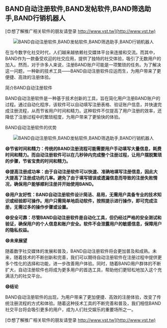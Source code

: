 ## **BAND自动注册软件,BAND发帖软件,BAND筛选助手,BAND行销机器人**

[😍想了解推广相关软件的朋友请登录 http://www.vst.tw](http://www.vst.tw)

 <center><img src="https://vst.tw/MP4/tuiguang/png/6.png" alt="BAND自动注册软件,BAND发帖软件,BAND筛选助手,BAND行销机器人"></center>

在当今数字化社交时代，人们越来越依赖社交媒体平台来连接和交流。而其中，BAND作为一款备受欢迎的社交应用，提供了独特的社交体验，吸引了无数用户的加入。然而，对于许多人来说，注册BAND账户可能是一项繁琐的任务。为了解决这一问题，一种新的技术工具——BAND自动注册软件应运而生，为用户带来了更便捷、高效的注册体验。

简介BAND自动注册软件

BAND自动注册软件是一种基于技术创新的工具，旨在简化用户注册BAND账户的过程。通过自动化程序，该软件可以自动填写注册表格、验证账户信息，并快速完成注册流程，从而节省用户时间和精力。这种软件不仅提高了用户注册的效率，还降低了注册过程中的繁琐程度，为用户带来了更愉快的体验。

BAND自动注册软件的优势

 <center><img src="https://vst.tw/MP4/tuiguang/png/7.png" alt="BAND自动注册软件,BAND发帖软件,BAND筛选助手,BAND行销机器人"></center>

**😄节省时间和精力：传统的BAND注册流程可能需要用户手动填写大量信息，耗费时间和精力。而自动注册软件可以在几秒钟内完成整个注册过程，让用户摆脱繁琐的步骤，节省宝贵的时间和精力。**

**😄提高注册成功率：由于自动注册软件可以快速、准确地填写注册信息，因此大大提高了注册成功的几率。避免了由于填写错误或遗漏信息而导致的注册失败情况，确保用户能够顺利注册并开始使用BAND。**

**😄用户友好性：BAND自动注册软件设计简洁、易用，无需用户具备专业的技术知识或经验即可操作。用户只需简单地启动软件，按照提示进行操作，即可完成注册，无需过多的操作步骤或设置。**

**😄安全可靠：尽管BAND自动注册软件是自动化工具，但仍经过严格的安全测试和验证，确保用户的个人信息和账户安全。软件不会泄露用户的敏感信息，保障用户的隐私权益。**

**😄未来展望**

随着数字社交媒体的发展和普及，BAND自动注册软件将会更加普及和成熟。未来，随着技术的不断创新和完善，我们可以期待自动注册软件在注册过程中提供更多个性化的选择和功能，进一步改善用户体验。同时，随着BAND用户群体的不断扩大，自动注册软件也将成为更多用户的首选工具，帮助他们更轻松地加入这个充满活力的社交平台。

**😄结论**

BAND自动注册软件的出现，为用户带来了更加便捷、高效的注册体验，改变了传统注册流程的方式和体验。随着这种技术工具的不断完善和普及，我们相信BAND社交平台将会吸引更多的用户，成为人们社交娱乐的重要场所之一。

[😍想了解推广相关软件的朋友请登录 http://www.vst.tw](http://www.vst.tw)



